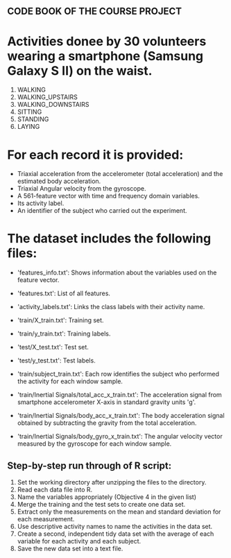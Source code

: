 ## CODE BOOK OF THE COURSE PROJECT

# Activities donee by 30 volunteers wearing a smartphone (Samsung Galaxy S II) on the waist. 
1. WALKING 
2. WALKING_UPSTAIRS 
3. WALKING_DOWNSTAIRS 
4. SITTING 
5. STANDING 
6. LAYING

For each record it is provided:
======================================

- Triaxial acceleration from the accelerometer (total acceleration) and the estimated body acceleration.
- Triaxial Angular velocity from the gyroscope. 
- A 561-feature vector with time and frequency domain variables. 
- Its activity label. 
- An identifier of the subject who carried out the experiment.

The dataset includes the following files:
=========================================

- 'features_info.txt': Shows information about the variables used on the feature vector.

- 'features.txt': List of all features.

- 'activity_labels.txt': Links the class labels with their activity name.

- 'train/X_train.txt': Training set.

- 'train/y_train.txt': Training labels.

- 'test/X_test.txt': Test set.

- 'test/y_test.txt': Test labels.

- 'train/subject_train.txt': Each row identifies the subject who performed the activity for each window sample. 

- 'train/Inertial Signals/total_acc_x_train.txt': The acceleration signal from smartphone accelerometer X-axis in standard gravity units 'g'.

- 'train/Inertial Signals/body_acc_x_train.txt': The body acceleration signal obtained by subtracting the gravity from the total acceleration. 

- 'train/Inertial Signals/body_gyro_x_train.txt': The angular velocity vector measured by the gyroscope for each window sample.  

## Step-by-step run through of R script:

1. Set the working directory after unzipping the files to the directory.
2. Read each data file into R.
3. Name the variables appropriately (Objective 4 in the given list)
4. Merge the training and the test sets to create one data set.
5. Extract only the measurements on the mean and standard deviation for each measurement. 
6. Use descriptive activity names to name the activities in the data set.
7. Create a second, independent tidy data set with the average of each variable for each activity and each subject.
8. Save the new data set into a text file.
